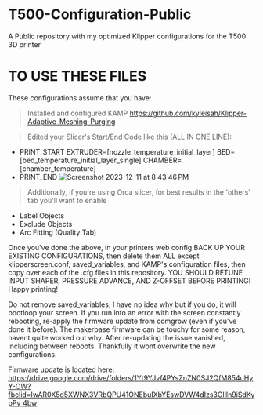 # T500-Configuration-Public
A Public repository with my optimized Klipper configurations for the T500 3D printer

# TO USE THESE FILES
These configurations assume that you have:
> Installed and configured KAMP https://github.com/kyleisah/Klipper-Adaptive-Meshing-Purging

> Edited your Slicer's Start/End Code like this (ALL IN ONE LINE):
* PRINT_START EXTRUDER=[nozzle_temperature_initial_layer] BED=[bed_temperature_initial_layer_single] CHAMBER=[chamber_temperature]
* PRINT_END
  ![Screenshot 2023-12-11 at 8 43 46 PM](https://github.com/Trist0ne/T500-Configuration-Public/assets/41755299/81664cf2-d13c-4ff8-9aad-0ed6432638cd)


> Additionally, if you're using Orca slicer, for best results in the 'others' tab you'll want to enable
* Label Objects
* Exclude Objects
* Arc Fitting (Quality Tab)

Once you've done the above, in your printers web config BACK UP YOUR EXISTING CONFIGURATIONS, then delete them ALL except klipperscreen.conf, saved_variables, and KAMP's configuration files, then copy over each of the .cfg files in this repository. YOU SHOULD RETUNE INPUT SHAPER, PRESSURE ADVANCE, AND Z-OFFSET BEFORE PRINTING! Happy printing!

Do not remove saved_variables; I have no idea why but if you do, it will bootloop your screen. If you run into an error with the screen constantly rebooting, re-apply the firmware update from comgrow (even if you've done it before). The makerbase firmware can be touchy for some reason, havent quite worked out why. After re-updating the issue vanished, including between reboots. Thankfully it wont overwrite the new configurations. 

Firmware update is located here: https://drive.google.com/drive/folders/1Yt9YJvf4PYsZnZN0SJ2QfM854uHyY-OW?fbclid=IwAR0X5d5XWNX3VRbQPU41ONEbuIXbYEswDVW4dIzs3GIlIn9iSdKypPv_4bw
